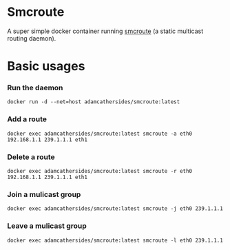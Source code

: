 # Smcroute 

A super simple docker container running [smcroute](https://github.com/troglobit/smcroute) (a static multicast routing daemon).

# Basic usages

### Run the daemon
`docker run -d --net=host adamcathersides/smcroute:latest`

### Add a route
`docker exec adamcathersides/smcroute:latest smcroute -a eth0 192.168.1.1 239.1.1.1 eth1`

### Delete a route
`docker exec adamcathersides/smcroute:latest smcroute -r eth0 192.168.1.1 239.1.1.1 eth1`

### Join a mulicast group
`docker exec adamcathersides/smcroute:latest smcroute -j eth0 239.1.1.1`

### Leave a mulicast group
`docker exec adamcathersides/smcroute:latest smcroute -l eth0 239.1.1.1`
